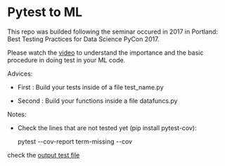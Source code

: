 # Pytest to ML

This repo was builded following the seminar occured in 2017 in Portland: Best Testing Practices for Data Science PyCon 2017.

Please watch the [video](https://www.youtube.com/watch?v=yACtdj1_IxE) to understand the importance and the basic procedure in doing test in your ML code.


Advices:

- First : Build your tests inside of a file test_name.py

- Second : Build your functions inside a file datafuncs.py


Notes:

- Check the lines that are not tested yet (pip install pytest-cov):

    pytest --cov-report term-missing --cov

check the  [output test file](https://github.com/njsdias/Pytest/blob/master/Pytest_ML/0-Intro/3-output-bonus.txt)


